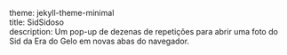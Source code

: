 theme: jekyll-theme-minimal  
title: SidSidoso  
description: Um pop-up de dezenas de repetições para abrir uma foto do Sid da Era do Gelo em novas abas do navegador.
